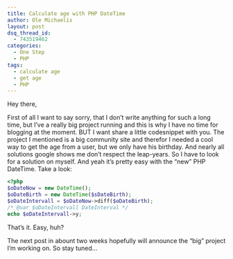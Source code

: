 ```yaml
---
title: Calculate age with PHP DateTime
author: Ole Michaelis
layout: post
dsq_thread_id:
  - 743519462
categories:
  - One Step
  - PHP
tags:
  - calculate age
  - get age
  - PHP
---
```


Hey there,

First of all I want to say sorry, that I don’t write anything for such a long time, but I’ve a really big project running and this is why I have no time for blogging at the moment. BUT I want share a little codesnippet with you. The project I mentioned is a big community site and therefor I needed a cool way to get the age from a user, but we only have his birthday. And nearly all solutions google shows me don’t respect the leap-years. So I have to look for a solution on myself. And yeah it’s pretty easy with the “new” PHP DateTime. Take a look:

```php
<?php
$oDateNow = new DateTime();
$oDateBirth = new DateTime($sDateBirth);
$oDateIntervall = $oDateNow->diff($oDateBirth);
/* @var $oDateIntervall DateInterval */
echo $oDateIntervall->y;
```

That’s it. Easy, huh?

The next post in abount two weeks hopefully will announce the “big” project I’m working on. So stay tuned…

